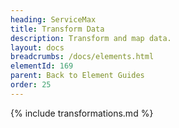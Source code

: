 ```yaml
---
heading: ServiceMax
title: Transform Data
description: Transform and map data.
layout: docs
breadcrumbs: /docs/elements.html
elementId: 169
parent: Back to Element Guides
order: 25
---
```


{% include transformations.md %}
